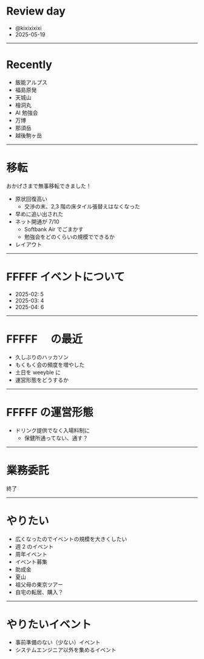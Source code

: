 # Review day

- @kixixixixi
- 2025-05-19

---

# Recently

- 飯能アルプス
- 福島原発
- 天城山
- 檜洞丸
- AI 勉強会
- 万博
- 那須岳
- 越後駒ヶ岳

---

# 移転

おかげさまで無事移転できました！

- 原状回復高い
  - 交渉の末、2,3 階の床タイル張替えはなくなった
- 早めに追い出された
- ネット開通が 7/10
  - Softbank Air でごまかす
  - 勉強会をどのくらいの規模でできるか
- レイアウト

---

# FFFFF イベントについて

- 2025-02: 5
- 2025-03: 4
- 2025-04: 6

---

# FFFFF 　の最近

- 久しぶりのハッカソン
- もくもく会の頻度を増やした
- 土日を weeyble に
- 運営形態をどうするか

---

# FFFFF の運営形態

- ドリンク提供でなく入場料制に
  - 保健所通ってない、通す？

---

# 業務委託

終了

---

# やりたい

- 広くなったのでイベントの規模を大きくしたい
- 週 2 のイベント
- 周年イベント
- イベント募集
- 助成金
- 夏山
- 祖父母の東京ツアー
- 自宅の転居、購入？

---

# やりたいイベント

- 事前準備のない（少ない）イベント
- システムエンジニア以外を集めるイベント
